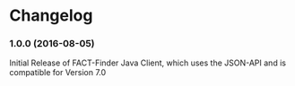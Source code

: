 # Changelog

### 1.0.0 (2016-08-05)
Initial Release of FACT-Finder Java Client, which uses the JSON-API and is compatible for Version 7.0